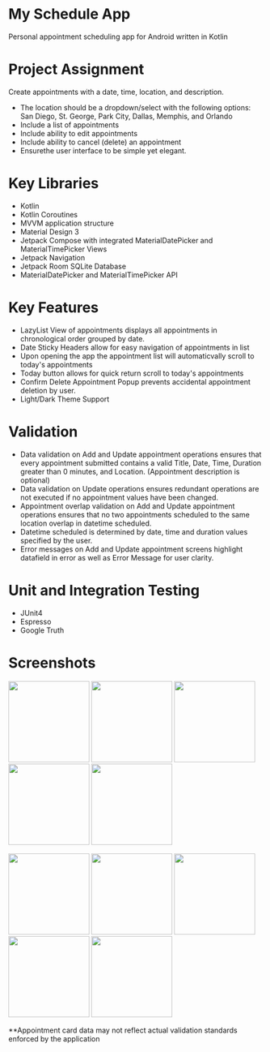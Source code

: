 # My Schedule App
Personal appointment scheduling app for Android written in Kotlin

# Project Assignment
Create appointments with a date, time, location, and description. 
- The location should be a dropdown/select with the following options: San Diego, St. George, Park City, Dallas, Memphis, and Orlando
- Include a list of appointments
- Include ability to edit appointments
- Include ability to cancel (delete) an appointment
- Ensurethe user interface to be simple yet elegant.

# Key Libraries
- Kotlin
- Kotlin Coroutines
- MVVM application structure
- Material Design 3
- Jetpack Compose with integrated MaterialDatePicker and MaterialTimePicker Views
- Jetpack Navigation
- Jetpack Room SQLite Database
- MaterialDatePicker and MaterialTimePicker API

# Key Features
- LazyList View of appointments displays all appointments in chronological order grouped by date.
- Date Sticky Headers allow for easy navigation of appointments in list
- Upon opening the app the appointment list will automaticvally scroll to today's appointments
- Today button allows for quick return scroll to today's appointments
- Confirm Delete Appointment Popup prevents accidental appointment deletion by user.
- Light/Dark Theme Support

# Validation
- Data validation on Add and Update appointment operations ensures that every appointment submitted contains a valid Title, Date, Time, Duration greater than 0 minutes, and Location. (Appointment description is optional)
- Data validation on Update operations ensures redundant operations are not executed if no appointment values have been changed.
- Appointment overlap validation on Add and Update appointment operations ensures that no two appointments scheduled to the same location overlap in datetime scheduled. 
- Datetime scheduled is determined by date, time and duration values specified by the user.
- Error messages on Add and Update appointment screens highlight datafield in error as well as Error Message for user clarity.

# Unit and Integration Testing
- JUnit4
- Espresso
- Google Truth

# Screenshots
<p float="left">
  <img src="https://user-images.githubusercontent.com/39238415/224545291-72c122fc-8037-4eec-a6cb-44b504a37e1b.png" width="160" /> 
  <img src="https://user-images.githubusercontent.com/39238415/224545274-62628dcd-0d67-4a5c-acd4-d544acec10f6.png" width="160" />
  <img src="https://user-images.githubusercontent.com/39238415/224545335-45f5d1a6-12ab-46ee-9a20-6178c832aa2a.png" width="160" />
  <img src="https://user-images.githubusercontent.com/39238415/224546016-92ff99c3-04a8-4d36-b87f-8ee14d800aaf.png" width="160" />
  <img src="https://user-images.githubusercontent.com/39238415/224545723-658b99f4-0c0d-48dc-998e-7ea3ba758b99.png" width="160" />
</p>
<p float="left">
  <img src="https://user-images.githubusercontent.com/39238415/224546770-b0a758c5-474b-4910-953c-58c48a8b36d8.png" width="160" />
  <img src="https://user-images.githubusercontent.com/39238415/224546369-fa78350d-51c6-4489-be83-ea71b97a781d.png" width="160" /> 
  <img src="https://user-images.githubusercontent.com/39238415/224545312-029a0c15-42bf-4cc6-818a-360ccebb5db2.png" width="160" />
  <img src="https://user-images.githubusercontent.com/39238415/224546801-f2d33e5d-dd71-4273-9599-774790e8ca0c.png" width="160" />
  <img src="https://user-images.githubusercontent.com/39238415/224545972-f8c16400-1f77-41ee-b0a9-43453f796935.png" width="160" />
</p>

**Appointment card data may not reflect actual validation standards enforced by the application
